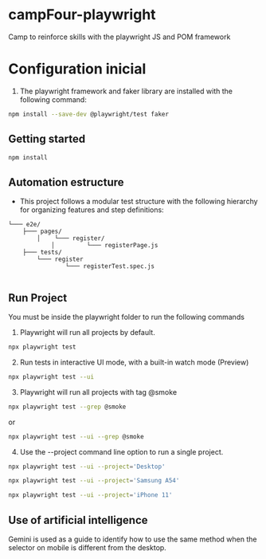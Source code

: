 # campFour-playwright
Camp to reinforce skills with the playwright JS and POM framework
# Configuration inicial
1. The playwright framework and faker library are installed with the following command: 
``` bash
npm install --save-dev @playwright/test faker
```
## Getting started
```bash
npm install
```
## Automation estructure
- This project follows a modular test structure with the following hierarchy for organizing features and step definitions:

```
└─── e2e/
    ├─── pages/
        │    └─── register/
            │         └─── registerPage.js
    ├─── tests/
        └─── register
                └─── registerTest.spec.js
                               
```
## Run Project
You must be inside the playwright folder to run the following commands
1. Playwright will run all projects by default.
```bash
npx playwright test
```
2. Run tests in interactive UI mode, with a built-in watch mode (Preview)
```bash
npx playwright test --ui
```
3. Playwright will run all projects with tag @smoke
```bash
npx playwright test --grep @smoke
``` 
or
```bash
npx playwright test --ui --grep @smoke
```
4. Use the --project command line option to run a single project.
```bash
npx playwright test --ui --project='Desktop'
```
```bash
npx playwright test --ui --project='Samsung A54'
```
```bash
npx playwright test --ui --project='iPhone 11'
```
## Use of artificial intelligence
Gemini is used as a guide to identify how to use the same method when the selector on mobile is different from the desktop.
